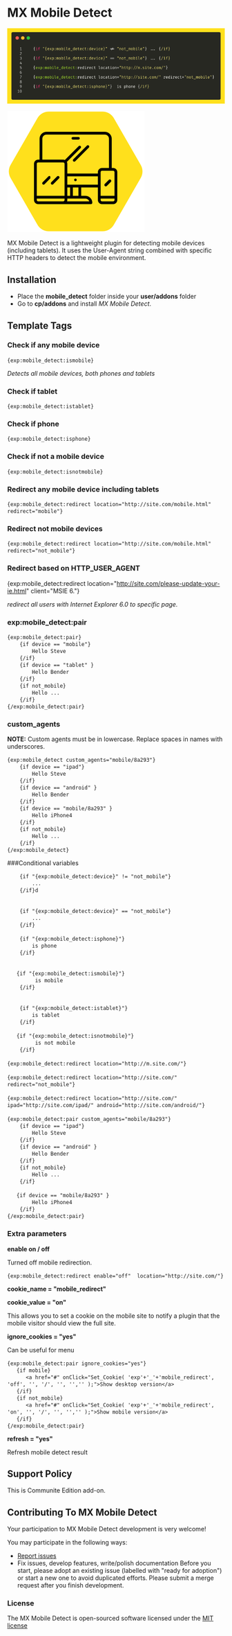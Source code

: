 # MX Mobile Detect

![MX Mobile Detect DEMO](resources/img/mx-mobile-demo.png)

![MX Mobile Detect](resources/img/mx-mobile.png)

MX Mobile Detect is a lightweight plugin for detecting mobile devices (including tablets). It uses the User-Agent string combined with specific HTTP headers to detect the mobile environment.

## Installation

* Place the **mobile_detect** folder inside your **user/addons** folder
* Go to **cp/addons** and install *MX Mobile Detect*.

## Template Tags

### Check if any mobile device
	{exp:mobile_detect:ismobile}
	
_Detects all mobile devices, both phones and tablets_

### Check if tablet
	{exp:mobile_detect:istablet}

### Check if phone

	{exp:mobile_detect:isphone}

### Check if not a mobile device

	{exp:mobile_detect:isnotmobile}

### Redirect any mobile device including tablets
	
	{exp:mobile_detect:redirect location="http://site.com/mobile.html" redirect="mobile"}

### Redirect not mobile devices

	{exp:mobile_detect:redirect location="http://site.com/mobile.html" redirect="not_mobile"}

### Redirect based on HTTP_USER_AGENT

{exp:mobile_detect:redirect location="http://site.com/please-update-your-ie.html" client="MSIE 6."}

_redirect all users with Internet Explorer 6.0 to specific page._

### exp:mobile_detect:pair

	{exp:mobile_detect:pair}
		{if device == "mobile"}
			Hello Steve
		{/if}
		{if device == "tablet" }
			Hello Bender
		{/if}
		{if not_mobile}
			Hello ...
		{/if}
	{/exp:mobile_detect:pair}
	

### custom_agents

**NOTE:** Custom agents must be in lowercase. Replace spaces in names with underscores.

	{exp:mobile_detect custom_agents="mobile/8a293"}
	    {if device == "ipad"}
	        Hello Steve
	    {/if}
	    {if device == "android" }
	        Hello Bender
	    {/if}
	    {if device == "mobile/8a293" }
	        Hello iPhone4
	    {/if}
	    {if not_mobile}
	        Hello ...
	    {/if}
	{/exp:mobile_detect}



###Conditional variables

	
		{if "{exp:mobile_detect:device}" != "not_mobile"}
		    ...
		{/if}d
		
		
		{if "{exp:mobile_detect:device}" == "not_mobile"}
		  	...
		{/if}
		
		{if "{exp:mobile_detect:isphone}"}
		  	is phone
		{/if}
		
		
	   {if "{exp:mobile_detect:ismobile}"}
		  	 is mobile
		{/if}
	
	
		{if "{exp:mobile_detect:istablet}"}
		  	is tablet
		{/if}
		
	   {if "{exp:mobile_detect:isnotmobile}"}
		  	 is not mobile
		{/if}
	
	{exp:mobile_detect:redirect location="http://m.site.com/"}
	
	{exp:mobile_detect:redirect location="http://site.com/" redirect="not_mobile"}
	
	{exp:mobile_detect:redirect location="http://site.com/" ipad="http://site.com/ipad/" android="http://site.com/android/"}
	
	{exp:mobile_detect:pair custom_agents="mobile/8a293"}
		{if device == "ipad"}
			Hello Steve
		{/if}
		{if device == "android" }
			Hello Bender
		{/if}
		{if not_mobile}
			Hello ...
		{/if}
	
	   {if device == "mobile/8a293" }
	        Hello iPhone4
	    {/if}
	{/exp:mobile_detect:pair}

### Extra parameters
**enable on / off**

Turned off mobile redirection.

	{exp:mobile_detect:redirect enable="off"  location="http://site.com/"}

**cookie_name = "mobile_redirect"**

**cookie_value = "on"**


This allows you to set a cookie on the mobile site to notify a plugin that the mobile visitor should view the full site.



**ignore_cookies = "yes"**

Can be useful for menu


	{exp:mobile_detect:pair ignore_cookies="yes"}
	   {if mobile}
	      <a href="#" onClick="Set_Cookie( 'exp'+'_'+'mobile_redirect', 'off', '', '/', '', '','' );">Show desktop version</a>
	   {/if}
	   {if not_mobile}
	      <a href="#" onClick="Set_Cookie( 'exp'+'_'+'mobile_redirect', 'on', '', '/', '', '','' );">Show mobile version</a>
	   {/if}
	{/exp:mobile_detect:pair}

**refresh = "yes"**

Refresh mobile detect result


## Support Policy

This is Communite Edition add-on.

## Contributing To MX Mobile Detect

Your participation to MX Mobile Detect development is very welcome!

You may participate in the following ways:

* [Report issues](https://github.com/MaxLazar/mobile_detect/issues)
* Fix issues, develop features, write/polish documentation
Before you start, please adopt an existing issue (labelled with "ready for adoption") or start a new one to avoid duplicated efforts.
Please submit a merge request after you finish development.

### License

The MX Mobile Detect is open-sourced software licensed under the [MIT license](http://opensource.org/licenses/MIT)
